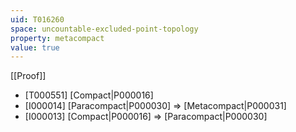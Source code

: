 ```yaml
---
uid: T016260
space: uncountable-excluded-point-topology
property: metacompact
value: true
---
```

[[Proof]]

* [T000551] [Compact|P000016]
* [I000014] [Paracompact|P000030] => [Metacompact|P000031]
* [I000013] [Compact|P000016] => [Paracompact|P000030]

